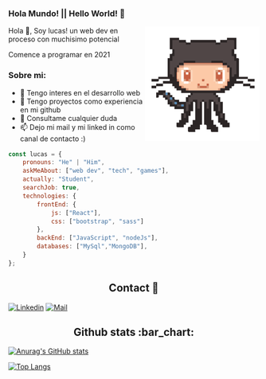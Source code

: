 ### Hola Mundo! || Hello World! 👋



<img align='right' src="https://raw.githubusercontent.com/iCharlesZ/FigureBed/master/img/octocat.gif" width="230">
Hola 👋, Soy lucas! un web dev en proceso con muchisimo potencial

Comence a programar en 2021

### Sobre mi:
- 🤔 Tengo interes en el desarrollo web
- 💼 Tengo proyectos como experiencia en mi github
- 💬 Consultame cualquier duda 
- 📫 Dejo mi mail y mi linked in como canal de contacto :)
```javascript
const lucas = {
    pronouns: "He" | "Him",
    askMeAbout: ["web dev", "tech", "games"],
    actually: "Student",
    searchJob: true,
    technologies: {
        frontEnd: {
            js: ["React"],
            css: ["bootstrap", "sass"]
        },
        backEnd: ["JavaScript", "nodeJs"],
        databases: ["MySql","MongoDB"],
    }
};
```

<h2 align="center"> Contact 🐸 </h2>

 [![Linkedin](https://img.shields.io/badge/-Lucas%20Figueroa-blue?style=flat-square&logo=linkedin&logoColor=white&link=https://www.linkedin.com/in/lucas-figueroa-3b5743226/)](https://www.linkedin.com/in/lucas-figueroa-3b5743226/)
[![Mail](https://img.shields.io/badge/-lucas.200061@gmail.com-gray?style=flat-square&logo=gmail&logoColor=red&link=https://www.linkedin.com/in/lucas-figueroa-3b5743226/)](mailto:lucas.200061@gmail.com)


<h2 align="center">Github stats :bar_chart:</h2>

[![Anurag's GitHub stats](https://github-readme-stats.vercel.app/api?username=lucas22-f)](https://github.com/anuraghazra/github-readme-stats&show_icons=true&theme=radical)

[![Top Langs](https://github-readme-stats.vercel.app/api/top-langs/?username=lucas22-f)](https://github.com/anuraghazra/github-readme-stats&show_icons=true&theme=radical)

